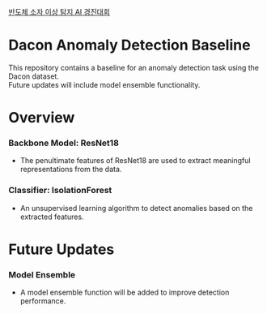 [반도체 소자 이상 탐지 AI 경진대회](https://dacon.io/competitions/official/236224/overview/description)

# Dacon Anomaly Detection Baseline 
This repository contains a baseline for an anomaly detection task using the Dacon dataset.  
Future updates will include model ensemble functionality.

# Overview
### Backbone Model: ResNet18
- The penultimate features of ResNet18 are used to extract meaningful representations from the data.
### Classifier: IsolationForest
- An unsupervised learning algorithm to detect anomalies based on the extracted features.

# Future Updates
### Model Ensemble
- A model ensemble function will be added to improve detection performance.
